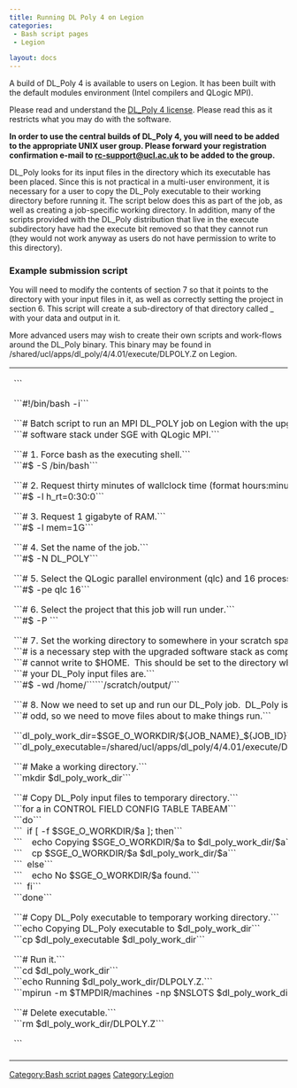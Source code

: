 ```yaml
---
title: Running DL Poly 4 on Legion
categories:
 - Bash script pages
 - Legion

layout: docs
---
```

A build of DL\_Poly 4 is available to users on Legion. It has been built
with the default modules environment (Intel compilers and QLogic MPI).

Please read and understand the [DL\_Poly 4
license](http://www.stfc.ac.uk/CSE/os/25526.aspx). Please read this as
it restricts what you may do with the software.

**In order to use the central builds of DL\_Poly 4, you will need to be
added to the appropriate UNIX user group. Please forward your
registration confirmation e-mail to <rc-support@ucl.ac.uk> to be added
to the group.**

DL\_Poly looks for its input files in the directory which its executable
has been placed. Since this is not practical in a multi-user
environment, it is necessary for a user to copy the DL\_Poly executable
to their working directory before running it. The script below does this
as part of the job, as well as creating a job-specific working
directory. In addition, many of the scripts provided with the DL\_Poly
distribution that live in the execute subdirectory have had the execute
bit removed so that they cannot run (they would not work anyway as users
do not have permission to write to this directory).

### Example submission script

You will need to modify the contents of section 7 so that it points to
the directory with your input files in it, as well as correctly setting
the project in section 6. This script will create a sub-directory of
that directory called <jobname>\_<job id> with your data and output in
it.

More advanced users may wish to create their own scripts and work-flows
around the DL\_Poly binary. This binary may be found in
/shared/ucl/apps/dl\_poly/4/4.01/execute/DLPOLY.Z on Legion.

<table>
<tbody>
<tr class="odd">
<td><p>```</p>
<p>```#!/bin/bash -i```</p>
<p>```# Batch script to run an MPI DL_POLY job on Legion with the upgraded ```<br />
```# software stack under SGE with QLogic MPI.```</p>
<p>```# 1. Force bash as the executing shell.```<br />
```#$ -S /bin/bash```</p>
<p>```# 2. Request thirty minutes of wallclock time (format hours:minutes:seconds).```<br />
```#$ -l h_rt=0:30:0```</p>
<p>```# 3. Request 1 gigabyte of RAM.```<br />
```#$ -l mem=1G```</p>
<p>```# 4. Set the name of the job.```<br />
```#$ -N DL_POLY```</p>
<p>```# 5. Select the QLogic parallel environment (qlc) and 16 processors.```<br />
```#$ -pe qlc 16```</p>
<p>```# 6. Select the project that this job will run under.```<br />
```#$ -P ```<your project></p>
<p>```# 7. Set the working directory to somewhere in your scratch space.  This ```<br />
```# is a necessary step with the upgraded software stack as compute nodes ```<br />
```# cannot write to $HOME.  This should be set to the directory where ```<br />
```# your DL_Poly input files are.```<br />
```#$ -wd /home/```<your username>```/scratch/output/```</p>
<p>```# 8. Now we need to set up and run our DL_Poly job.  DL_Poly is a bit ```<br />
```# odd, so we need to move files about to make things run.```</p>
<p>```dl_poly_work_dir=$SGE_O_WORKDIR/${JOB_NAME}_${JOB_ID}```<br />
```dl_poly_executable=/shared/ucl/apps/dl_poly/4/4.01/execute/DLPOLY.Z```</p>
<p>```# Make a working directory.```<br />
```mkdir $dl_poly_work_dir```</p>
<p>```# Copy DL_Poly input files to temporary directory.```<br />
```for a in CONTROL FIELD CONFIG TABLE TABEAM```<br />
```do```<br />
```  if [ -f $SGE_O_WORKDIR/$a ]; then```<br />
```    echo Copying $SGE_O_WORKDIR/$a to $dl_poly_work_dir/$a```<br />
```    cp $SGE_O_WORKDIR/$a $dl_poly_work_dir/$a```<br />
```  else```<br />
```    echo No $SGE_O_WORKDIR/$a found.```<br />
```  fi```<br />
```done```</p>
<p>```# Copy DL_Poly executable to temporary working directory.```<br />
```echo Copying DL_Poly executable to $dl_poly_work_dir```<br />
```cp $dl_poly_executable $dl_poly_work_dir```</p>
<p>```# Run it.```<br />
```cd $dl_poly_work_dir```<br />
```echo Running $dl_poly_work_dir/DLPOLY.Z.```<br />
```mpirun -m $TMPDIR/machines -np $NSLOTS $dl_poly_work_dir/DLPOLY.Z```</p>
<p>```# Delete executable.```<br />
```rm $dl_poly_work_dir/DLPOLY.Z```</p>
<p>```</p></td>
</tr>
</tbody>
</table>

[Category:Bash script pages](Category:Bash_script_pages "wikilink")
[Category:Legion](Category:Legion "wikilink")